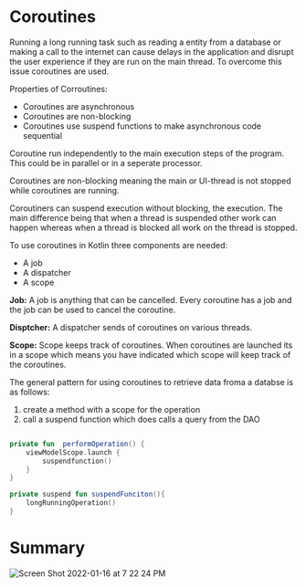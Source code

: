 # Coroutines

Running a long running task such as reading a entity from a database or making a call to the internet can cause delays in the application and disrupt the user experience if they are run on the main thread. To overcome this issue coroutines are used. 

Properties of Corroutines:

- Coroutines are asynchronous 
- Coroutines are non-blocking
- Coroutines use suspend functions to make asynchronous code sequential

Coroutine run independently to the main execution steps of the program. This could be in parallel or in a seperate processor.

Coroutines are non-blocking meaning the main or UI-thread is not stopped while coroutines are running.

Coroutiners can suspend execution without blocking, the execution. The main difference being that when a thread is suspended other work can happen whereas when a thread is blocked all work on the thread is stopped.

To use coroutines in Kotlin three components are needed:

- A job
- A dispatcher
- A scope

**Job:** A job is anything that can be cancelled. Every coroutine has a job and the job can be used to cancel the coroutine. 

**Disptcher:** A dispatcher sends of coroutines on various threads.

**Scope:** Scope keeps track of coroutines. When coroutines are launched its in a scope which means you have indicated which scope will keep track of the coroutines.


The general pattern for using coroutines to retrieve data froma a databse is as follows:

1. create a method with a scope for the operation
2. call a suspend function which does calls a query from the DAO 

```kotlin

private fun  performOperation() {
	viewModelScope.launch {
		suspendfunction()
	}
}

private suspend fun suspendFunciton(){
	longRunningOperation()
}
```

# Summary

![Screen Shot 2022-01-16 at 7 22 24 PM](https://user-images.githubusercontent.com/22313316/149684152-89294381-6a5f-4b86-b3d5-393a576aecf8.png)

